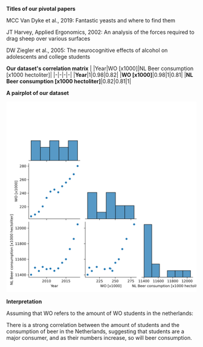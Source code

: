 **Titles of our pivotal papers**

MCC Van Dyke et al., 2019: Fantastic yeasts and where to find them

JT Harvey, Applied Ergonomics, 2002: An analysis of the forces required to drag sheep over various surfaces

DW Ziegler et al., 2005: The neurocognitive effects of alcohol on adolescents and college students 

**Our dataset's correlation matrix**
| |Year|WO [x1000]|NL Beer consumption [x1000 hectoliter]|
|-|-|-|-|
|**Year**|1|0.98|0.82|
|**WO [x1000]**|0.98|1|0.81|
|**NL Beer consumption [x1000 hectoliter]**|0.82|0.81|1|


**A pairplot of our dataset**

![Correlation Heatmap](pairplots.png)

**Interpretation** 

Assuming that WO refers to the amount of WO students in the netherlands:

There is a strong correlation between the amount of students and the consumption of beer in the Netherlands, suggesting that students are a major consumer, and as their numbers increase, so will beer consumption.

